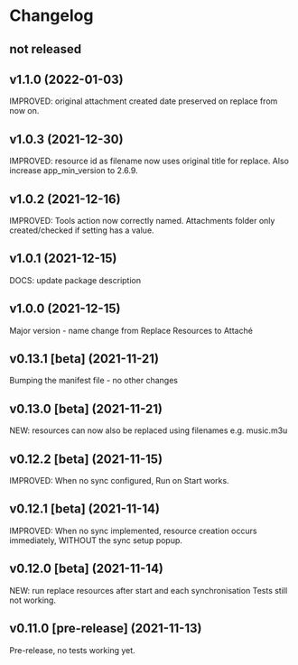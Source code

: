 # Changelog

## not released

## v1.1.0 (2022-01-03)

IMPROVED: original attachment created date preserved on replace from now on.

## v1.0.3 (2021-12-30)

IMPROVED: resource id as filename now uses original title for replace. Also increase app_min_version to 2.6.9.

## v1.0.2 (2021-12-16)

IMPROVED: Tools action now correctly named. Attachments folder only created/checked if setting has a value.

## v1.0.1 (2021-12-15)

DOCS: update package description

## v1.0.0 (2021-12-15)

Major version - name change from Replace Resources to Attaché

## v0.13.1 [beta] (2021-11-21)

Bumping the manifest file - no other changes

## v0.13.0 [beta] (2021-11-21)

NEW: resources can now also be replaced using filenames e.g. music.m3u

## v0.12.2 [beta] (2021-11-15)

IMPROVED: When no sync configured, Run on Start works.

## v0.12.1 [beta] (2021-11-14)

IMPROVED: When no sync implemented, resource creation occurs immediately, WITHOUT the sync setup popup.

## v0.12.0 [beta] (2021-11-14)

NEW: run replace resources after start and each synchronisation
Tests still not working.

## v0.11.0 [pre-release] (2021-11-13)

Pre-release, no tests working yet.